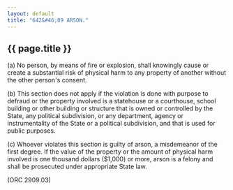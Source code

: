 ```yaml
---
layout: default
title: "642&#46;09 ARSON."
---
```


{{ page.title }}
----------------

(a) No person, by means of fire or explosion, shall knowingly cause or create a substantial risk of physical harm to any property of another without the other person's consent.

(b) This section does not apply if the violation is done with purpose to defraud or the property involved is a statehouse or a courthouse, school building or other building or structure that is owned or controlled by the State, any political subdivision, or any department, agency or instrumentality of the State or a political subdivision, and that is used for public purposes.

(c) Whoever violates this section is guilty of arson, a misdemeanor of the first degree. If the value of the property or the amount of physical harm involved is one thousand dollars ($1,000) or more, arson is a felony and shall be prosecuted under appropriate State law. 

(ORC 2909.03)